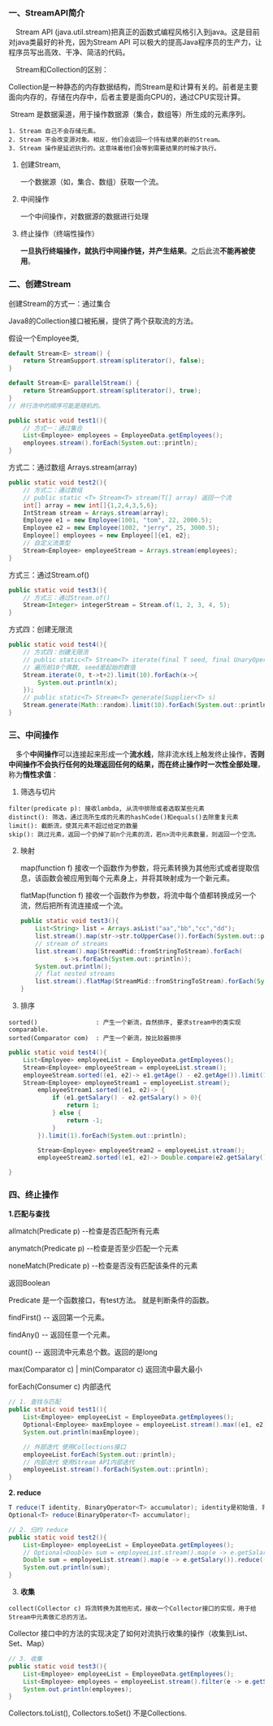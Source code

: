 ### 一、StreamAPI简介

　Stream API (java.util.stream)把真正的函数式编程风格引入到java。这是目前对java类最好的补充，因为Stream API 可以极大的提高Java程序员的生产力，让程序员写出高效、干净、简洁的代码。	

　Stream和Collection的区别：

​	Collection是一种静态的内存数据结构，而Stream是和计算有关的。前者是主要面向内存的，存储在内存中，后者主要是面向CPU的，通过CPU实现计算。

​	Stream 是数据渠道，用于操作数据源（集合，数组等）所生成的元素序列。

```text
1. Stream 自己不会存储元素。
2. Stream 不会改变源对象。相反，他们会返回一个持有结果的新的Stream。
3. Stream 操作是延迟执行的。这意味着他们会等到需要结果的时候才执行。
```

1. 创建Stream,

   一个数据源（如，集合、数组）获取一个流。

2. 中间操作

   一个中间操作，对数据源的数据进行处理

3. 终止操作（终端性操作）

   **一旦执行终端操作，就执行中间操作链，并产生结果**。之后此流**不能再被使用**。

### 二、创建Stream

创建Stream的方式一：通过集合

Java8的Collection接口被拓展，提供了两个获取流的方法。

假设一个Employee类,

```java
default Stream<E> stream() {
    return StreamSupport.stream(spliterator(), false);
}

default Stream<E> parallelStream() {
    return StreamSupport.stream(spliterator(), true);
}
// 并行流中的顺序可能是随机的。
```

```java
public static void test1(){
    // 方式一：通过集合
    List<Employee> employees = EmployeeData.getEmployees();
    employees.stream().forEach(System.out::println);
}
```

方式二：通过数组 Arrays.stream(array)

```java
public static void test2(){
    // 方式二：通过数组
    // public static <T> Stream<T> stream(T[] array) 返回一个流
    int[] array = new int[]{1,2,4,3,5,6};
    IntStream stream = Arrays.stream(array);
    Employee e1 = new Employee(1001, "tom", 22, 2000.5);
    Employee e2 = new Employee(1002, "jerry", 25, 3000.5);
    Employee[] employees = new Employee[]{e1, e2};
    // 自定义流类型
    Stream<Employee> employeeStream = Arrays.stream(employees);
}
```

方式三：通过Stream.of()

```java
public static void test3(){
    // 方式三：通过Stream.of()
    Stream<Integer> integerStream = Stream.of(1, 2, 3, 4, 5);
}
```

方式四：创建无限流

```java
public static void test4(){
    // 方式四：创建无限流
    // public static<T> Stream<T> iterate(final T seed, final UnaryOperator<T> f)
    // 遍历前10个偶数, seed是起始的数值
    Stream.iterate(0, t->t+2).limit(10).forEach(x->{
        System.out.println(x);
    });
    // public static<T> Stream<T> generate(Supplier<T> s)
    Stream.generate(Math::random).limit(10).forEach(System.out::println);
}
```

### 三、中间操作

　多个**中间操作**可以连接起来形成一个**流水线**，除非流水线上触发终止操作，**否则中间操作不会执行任何的处理返回任何的结果，而在终止操作时一次性全部处理**，称为**惰性求值**：

1. 筛选与切片

```
filter(predicate p): 接收lambda, 从流中排除或者选取某些元素
distinct(): 筛选，通过流所生成的元素的hashCode()和equals()去除重复元素
limit(): 截断流，使其元素不超过给定的数量
skip(): 跳过元素，返回一个扔掉了前n个元素的流，若n>流中元素数量，则返回一个空流。
```

 2. 映射

    map(function f) 接收一个函数作为参数，将元素转换为其他形式或者提取信息，该函数会被应用到每个元素身上，并将其映射成为一个新元素。

    flatMap(function f) 接收一个函数作为参数，将流中每个值都转换成另一个流，然后把所有流连接成一个流。

    ```java
    public static void test3(){
        List<String> list = Arrays.asList("aa","bb","cc","dd");
        list.stream().map(str->str.toUpperCase()).forEach(System.out::println);
        // stream of streams
        list.stream().map(StreamMid::fromStringToStream).forEach(
                s->s.forEach(System.out::println));
        System.out.println();
        // flat nested streams
        list.stream().flatMap(StreamMid::fromStringToStream).forEach(System.out::println);
    }
    ```

 3. 排序

```
sorted()                : 产生一个新流，自然排序, 要求stream中的类实现comparable.
sorted(Comparator com)  : 产生一个新流，按比较器排序
```

```java
public static void test4(){
    List<Employee> employeeList = EmployeeData.getEmployees();
    Stream<Employee> employeeStream = employeeList.stream();
    employeeStream.sorted((e1, e2)-> e1.getAge() - e2.getAge()).limit(1).forEach(System.out::println);
    Stream<Employee> employeeStream1 = employeeList.stream();
        employeeStream1.sorted((e1, e2)-> {
            if (e1.getSalary() - e2.getSalary() > 0){
                return 1;
            } else {
                return -1;
            }
        }).limit(1).forEach(System.out::println);

        Stream<Employee> employeeStream2 = employeeList.stream();
        employeeStream2.sorted((e1, e2)-> Double.compare(e2.getSalary(),e1.getSalary())).limit(1).forEach(System.out::println);

}
```

### 四、终止操作

**1.匹配与查找**

allmatch(Predicate p) --检查是否匹配所有元素

anymatch(Predicate p) --检查是否至少匹配一个元素

noneMatch(Predicate p) --检查是否没有匹配该条件的元素

 返回Boolean

Predicate 是一个函数接口，有test方法。 就是判断条件的函数。

findFirst() -- 返回第一个元素。

findAny() -- 返回任意一个元素。

count() -- 返回流中元素总个数。返回的是long

max(Comparator c) | min(Comparator c) 返回流中最大最小

forEach(Consumer c) 内部迭代

```java
// 1. 查找与匹配
public static void test1(){
    List<Employee> employeeList = EmployeeData.getEmployees();
    Optional<Employee> maxEmployee = employeeList.stream().max((e1, e2) -> Double.compare(e1.getSalary(), e2.getSalary()));
    System.out.println(maxEmployee);

    // 外部迭代 使用Collections接口
    employeeList.forEach(System.out::println);
    // 内部迭代 使用Stream API内部迭代
    employeeList.stream().forEach(System.out::println);
}
```

**2. reduce**

```java
T reduce(T identity, BinaryOperator<T> accumulator); identity是初始值, 将stream里值加到一起
Optional<T> reduce(BinaryOperator<T> accumulator);
```

```java
// 2. 归约 reduce
public static void test2(){
    List<Employee> employeeList = EmployeeData.getEmployees();
    // Optional<Double> sum = employeeList.stream().map(e -> e.getSalary()).reduce(Double::sum);
    Double sum = employeeList.stream().map(e -> e.getSalary()).reduce((double) 100000, (s1, s2) -> s1 + s2);
    System.out.println(sum);
}
```

3. **收集**

```
collect(Collector c) 将流转换为其他形式，接收一个Collector接口的实现，用于给Stream中元素做汇总的方法。
```

Collector 接口中的方法的实现决定了如何对流执行收集的操作（收集到List、Set、Map）

```java
// 3. 收集
public static void test3(){
    List<Employee> employeeList = EmployeeData.getEmployees();
    List<Employee> employees = employeeList.stream().filter(e -> e.getSalary() > 6000).collect(Collectors.toList());
    System.out.println(employees);
}
```

Collectors.toList(), Collectors.toSet() 不是Collections.